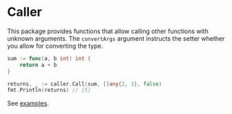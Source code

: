 # Caller

This package provides functions that allow calling other functions with unknown arguments.
The `convertArgs` argument instructs the setter whether you allow for converting the type.

```go
sum := func(a, b int) int {
    return a + b
}

returns, _ := caller.Call(sum, []any{2, 3}, false)
fmt.Println(returns) // [5]
```

See [examples](examples_test.go).
